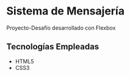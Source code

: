 # Sistema de Mensajería
Proyecto-Desafío desarrollado con Flexbox

## Tecnologías Empleadas
- HTML5
- CSS3

